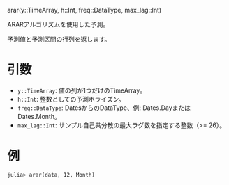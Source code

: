 arar(y::TimeArray, h::Int, freq::DataType, max_lag::Int)

ARARアルゴリズムを使用した予測。

予測値と予測区間の行列を返します。

# 引数

  * `y::TimeArray`: 値の列が1つだけのTimeArray。
  * `h::Int`: 整数としての予測ホライズン。
  * `freq::DataType`: DatesからのDataType、例: Dates.DayまたはDates.Month。
  * `max_lag::Int`: サンプル自己共分散の最大ラグ数を指定する整数（>= 26）。

# 例

```julia-repl
julia> arar(data, 12, Month)

```

